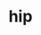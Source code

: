 ---
title: "hip"
layout: cache
categories: [package, develop]
meta: {"compilers": ["gcc@11.1.0", "gcc@11.4.0", "gcc@13.2.0"], "num_specs": 123, "num_specs_by_stack": {"e4s": 67, "gpu-tests": 29, "hep": 14, "ml-linux-x86_64-rocm": 13, "root": 123}, "oss": ["ubuntu20.04", "ubuntu22.04", "ubuntu24.04"], "platforms": ["linux"], "stacks": ["e4s", "gpu-tests", "hep", "ml-linux-x86_64-rocm", "root"], "targets": ["x86_64_v3"], "versions": ["5.5.1", "5.6.1", "5.7.1", "6.1.2", "6.3.2", "6.3.3"]}
spec_details: [{"compiler": "gcc@13.2.0", "hash": "2gi4rwgqs4vzhm4krhz5w5xn2ljtyufe", "os": "ubuntu24.04", "platform": "linux", "size": "-", "stacks": ["ml-linux-x86_64-rocm", "root"], "target": "x86_64_v3", "variants": ["~asan", "build_system=cmake", "build_type=Release", "~cuda", "generator=make", "~ipo", "patches:=1f65dfe,6bbe83b", "+rocm"], "versions": ["6.1.2"]}, {"compiler": "gcc@11.4.0", "hash": "3bh7lulbncnnneqpejx6rv666eo4mznf", "os": "ubuntu22.04", "platform": "linux", "size": "-", "stacks": ["e4s", "root"], "target": "x86_64_v3", "variants": ["~asan", "build_system=cmake", "build_type=Release", "~cuda", "generator=make", "~ipo", "+rocm"], "versions": ["6.3.3"]}, {"compiler": "gcc@11.1.0", "hash": "3ckrdwlxq5j6eqbvwyd65e57neazbt4c", "os": "ubuntu20.04", "platform": "linux", "size": "-", "stacks": ["gpu-tests", "root"], "target": "x86_64_v3", "variants": ["build_system=cmake", "build_type=Release", "~cuda", "generator=make", "~ipo", "patches:=aee7249,c2ee21c,e73e91b", "+rocm"], "versions": ["5.6.1"]}, {"compiler": "gcc@11.1.0", "hash": "3dvvckzgjcsk532v2bvxcijg7qcecwlm", "os": "ubuntu20.04", "platform": "linux", "size": "-", "stacks": ["gpu-tests", "root"], "target": "x86_64_v3", "variants": ["build_system=cmake", "build_type=Release", "~cuda", "generator=make", "~ipo", "patches:=aee7249,c2ee21c,e73e91b", "+rocm"], "versions": ["5.6.1"]}, {"compiler": "gcc@11.4.0", "hash": "3idk7eb3udrixqsd3xpezi3e7wujhn5b", "os": "ubuntu22.04", "platform": "linux", "size": "-", "stacks": ["e4s", "root"], "target": "x86_64_v3", "variants": ["~asan", "build_system=cmake", "build_type=Release", "~cuda", "generator=make", "~ipo", "+rocm"], "versions": ["6.3.3"]}, {"compiler": "gcc@11.4.0", "hash": "3jaojernzqwh4i2ugze5qgrtiayc77qj", "os": "ubuntu22.04", "platform": "linux", "size": "-", "stacks": ["e4s", "root"], "target": "x86_64_v3", "variants": ["~asan", "build_system=cmake", "build_type=Release", "~cuda", "generator=make", "~ipo", "+rocm"], "versions": ["6.3.3"]}, {"compiler": "gcc@11.4.0", "hash": "3w6jtyvkbijhrdkgwq4xbialzn6iayal", "os": "ubuntu22.04", "platform": "linux", "size": "-", "stacks": ["e4s", "root"], "target": "x86_64_v3", "variants": ["~asan", "build_system=cmake", "build_type=Release", "~cuda", "generator=make", "~ipo", "+rocm"], "versions": ["6.3.3"]}, {"compiler": "gcc@11.1.0", "hash": "4b7dwc6nm3qmlfnhzm5ofq335uutkhxl", "os": "ubuntu20.04", "platform": "linux", "size": "-", "stacks": ["gpu-tests", "root"], "target": "x86_64_v3", "variants": ["build_system=cmake", "build_type=Release", "~cuda", "generator=make", "~ipo", "patches:=aee7249,c2ee21c,e73e91b", "+rocm"], "versions": ["5.6.1"]}, {"compiler": "gcc@11.4.0", "hash": "4bou5ej2zehsx4qzv2faiomtd2rrvnjt", "os": "ubuntu22.04", "platform": "linux", "size": "-", "stacks": ["e4s", "root"], "target": "x86_64_v3", "variants": ["~asan", "build_system=cmake", "build_type=Release", "~cuda", "generator=make", "~ipo", "+rocm"], "versions": ["6.3.3"]}, {"compiler": "gcc@11.1.0", "hash": "4etcjsqblrodt223d3g2p5fa6y6stslh", "os": "ubuntu20.04", "platform": "linux", "size": "-", "stacks": ["gpu-tests", "root"], "target": "x86_64_v3", "variants": ["build_system=cmake", "build_type=Release", "~cuda", "generator=make", "~ipo", "patches:=aee7249,c2ee21c,e73e91b", "+rocm"], "versions": ["5.6.1"]}, {"compiler": "gcc@11.1.0", "hash": "4nfbreqv34p76fvdfifmap36kj2lacgj", "os": "ubuntu20.04", "platform": "linux", "size": "-", "stacks": ["gpu-tests", "root"], "target": "x86_64_v3", "variants": ["build_system=cmake", "build_type=Release", "~cuda", "generator=make", "~ipo", "patches:=aee7249,c2ee21c,e73e91b", "+rocm"], "versions": ["5.6.1"]}, {"compiler": "gcc@11.4.0", "hash": "4ngbxicaudeyfakjbtjblnbidjrgyz5l", "os": "ubuntu22.04", "platform": "linux", "size": "-", "stacks": ["e4s", "root"], "target": "x86_64_v3", "variants": ["~asan", "build_system=cmake", "build_type=Release", "~cuda", "generator=make", "~ipo", "+rocm"], "versions": ["6.3.3"]}, {"compiler": "gcc@13.2.0", "hash": "4tkgwipaqdvcpozcuxbrxncaqzgddkg5", "os": "ubuntu24.04", "platform": "linux", "size": "-", "stacks": ["ml-linux-x86_64-rocm", "root"], "target": "x86_64_v3", "variants": ["~asan", "build_system=cmake", "build_type=Release", "~cuda", "generator=make", "~ipo", "patches:=1f65dfe,6bbe83b", "+rocm"], "versions": ["6.1.2"]}, {"compiler": "gcc@11.4.0", "hash": "5cedzdqpu5occytrccni5q2vrmsui4hb", "os": "ubuntu22.04", "platform": "linux", "size": "-", "stacks": ["e4s", "root"], "target": "x86_64_v3", "variants": ["~asan", "build_system=cmake", "build_type=Release", "~cuda", "generator=make", "~ipo", "+rocm"], "versions": ["6.3.2"]}, {"compiler": "gcc@11.4.0", "hash": "5neb7z6xm6y5i7icp5eeznxi256qqiu2", "os": "ubuntu22.04", "platform": "linux", "size": "-", "stacks": ["e4s", "root"], "target": "x86_64_v3", "variants": ["~asan", "build_system=cmake", "build_type=Release", "~cuda", "generator=make", "~ipo", "+rocm"], "versions": ["6.3.3"]}, {"compiler": "gcc@13.2.0", "hash": "5yezqa553td43hncjgmmat57lgx27sm4", "os": "ubuntu24.04", "platform": "linux", "size": "-", "stacks": ["ml-linux-x86_64-rocm", "root"], "target": "x86_64_v3", "variants": ["~asan", "build_system=cmake", "build_type=Release", "~cuda", "generator=make", "~ipo", "patches:=1f65dfe,6bbe83b", "+rocm"], "versions": ["6.1.2"]}, {"compiler": "gcc@11.4.0", "hash": "6eucgnl5usevmbc6dr6ttrropl7bnrw6", "os": "ubuntu22.04", "platform": "linux", "size": "-", "stacks": ["e4s", "root"], "target": "x86_64_v3", "variants": ["~asan", "build_system=cmake", "build_type=Release", "~cuda", "generator=make", "~ipo", "+rocm"], "versions": ["6.3.3"]}, {"compiler": "gcc@11.4.0", "hash": "6kaccwl4qcppik6637j3gdkdsfqdeo2y", "os": "ubuntu22.04", "platform": "linux", "size": "-", "stacks": ["e4s", "root"], "target": "x86_64_v3", "variants": ["~asan", "build_system=cmake", "build_type=Release", "~cuda", "generator=make", "~ipo", "+rocm"], "versions": ["6.3.3"]}, {"compiler": "gcc@11.1.0", "hash": "6mll6htnjlgvd2dsrw7bkegn6m653vdn", "os": "ubuntu20.04", "platform": "linux", "size": "-", "stacks": ["gpu-tests", "root"], "target": "x86_64_v3", "variants": ["build_system=cmake", "build_type=Release", "~cuda", "generator=make", "~ipo", "patches:=aee7249,c2ee21c,e73e91b", "+rocm"], "versions": ["5.6.1"]}, {"compiler": "gcc@11.1.0", "hash": "6nxcbemrwdzruf43n7foeixjozjo4vmp", "os": "ubuntu20.04", "platform": "linux", "size": "-", "stacks": ["gpu-tests", "root"], "target": "x86_64_v3", "variants": ["build_system=cmake", "build_type=Release", "~cuda", "generator=make", "~ipo", "patches:=aee7249,c2ee21c,e73e91b", "+rocm"], "versions": ["5.6.1"]}, {"compiler": "gcc@11.4.0", "hash": "6pc4jh4xy7opuakp4isp4f5ggcvvgmll", "os": "ubuntu22.04", "platform": "linux", "size": "-", "stacks": ["hep", "root"], "target": "x86_64_v3", "variants": ["~asan", "build_system=cmake", "build_type=Release", "~cuda", "generator=make", "~ipo", "patches:=5bb9b0e,7668b2a,aee7249,b589a02,c469dde", "+rocm"], "versions": ["5.7.1"]}, {"compiler": "gcc@11.1.0", "hash": "6plr2nwomt3rs6z4spzomjua2ye4l7az", "os": "ubuntu20.04", "platform": "linux", "size": "-", "stacks": ["gpu-tests", "root"], "target": "x86_64_v3", "variants": ["build_system=cmake", "build_type=Release", "~cuda", "generator=make", "~ipo", "patches:=aee7249,c2ee21c,e73e91b", "+rocm"], "versions": ["5.6.1"]}, {"compiler": "gcc@11.4.0", "hash": "6qpto67e7ynwxuoahwhkgtd5scugmjx6", "os": "ubuntu22.04", "platform": "linux", "size": "-", "stacks": ["e4s", "root"], "target": "x86_64_v3", "variants": ["~asan", "build_system=cmake", "build_type=Release", "~cuda", "generator=make", "~ipo", "+rocm"], "versions": ["6.3.3"]}, {"compiler": "gcc@13.2.0", "hash": "7clupfogivwjdv7fdxvhyzj32a7tctge", "os": "ubuntu24.04", "platform": "linux", "size": "-", "stacks": ["ml-linux-x86_64-rocm", "root"], "target": "x86_64_v3", "variants": ["~asan", "build_system=cmake", "build_type=Release", "~cuda", "generator=make", "~ipo", "patches:=1f65dfe,6bbe83b", "+rocm"], "versions": ["6.1.2"]}, {"compiler": "gcc@11.4.0", "hash": "7i2fvxjg34wkoqfdmwxvinxkp7qplkyi", "os": "ubuntu22.04", "platform": "linux", "size": "-", "stacks": ["e4s", "root"], "target": "x86_64_v3", "variants": ["~asan", "build_system=cmake", "build_type=Release", "~cuda", "generator=make", "~ipo", "+rocm"], "versions": ["6.3.3"]}, {"compiler": "gcc@11.4.0", "hash": "7mjawa3a4aizottgksw2azisnifyvpbb", "os": "ubuntu22.04", "platform": "linux", "size": "-", "stacks": ["hep", "root"], "target": "x86_64_v3", "variants": ["~asan", "build_system=cmake", "build_type=Release", "~cuda", "generator=make", "~ipo", "patches:=5bb9b0e,7668b2a,aee7249,b589a02,c469dde", "+rocm"], "versions": ["5.7.1"]}, {"compiler": "gcc@11.4.0", "hash": "7ogakpunvbkkj6ergxvsu3fwrlrianfw", "os": "ubuntu22.04", "platform": "linux", "size": "-", "stacks": ["e4s", "root"], "target": "x86_64_v3", "variants": ["~asan", "build_system=cmake", "build_type=Release", "~cuda", "generator=make", "~ipo", "+rocm"], "versions": ["6.3.2"]}, {"compiler": "gcc@11.1.0", "hash": "7qvfehaniclknpa3pwpdbclgwwn4lu4p", "os": "ubuntu20.04", "platform": "linux", "size": "-", "stacks": ["gpu-tests", "root"], "target": "x86_64_v3", "variants": ["build_system=cmake", "build_type=Release", "~cuda", "generator=make", "~ipo", "patches:=aee7249,c2ee21c,e73e91b", "+rocm"], "versions": ["5.6.1"]}, {"compiler": "gcc@13.2.0", "hash": "ahkfdykspmqvzprvwlzaz4ptnbiino2f", "os": "ubuntu24.04", "platform": "linux", "size": "-", "stacks": ["ml-linux-x86_64-rocm", "root"], "target": "x86_64_v3", "variants": ["~asan", "build_system=cmake", "build_type=Release", "~cuda", "generator=make", "~ipo", "patches:=1f65dfe,6bbe83b", "+rocm"], "versions": ["6.1.2"]}, {"compiler": "gcc@11.1.0", "hash": "aim7nqila5bfqcxdvfshxfptg4hcogfc", "os": "ubuntu20.04", "platform": "linux", "size": "-", "stacks": ["gpu-tests", "root"], "target": "x86_64_v3", "variants": ["build_system=cmake", "build_type=Release", "~cuda", "generator=make", "~ipo", "patches:=aee7249,c2ee21c,e73e91b", "+rocm"], "versions": ["5.6.1"]}, {"compiler": "gcc@11.4.0", "hash": "aysnlxjns32ghi3mlbnn2w3lfjrqhx5p", "os": "ubuntu22.04", "platform": "linux", "size": "-", "stacks": ["e4s", "root"], "target": "x86_64_v3", "variants": ["~asan", "build_system=cmake", "build_type=Release", "~cuda", "generator=make", "~ipo", "+rocm"], "versions": ["6.3.3"]}, {"compiler": "gcc@11.4.0", "hash": "b2hxv7egxc2kyas23pkyuspvjpelymok", "os": "ubuntu22.04", "platform": "linux", "size": "-", "stacks": ["e4s", "root"], "target": "x86_64_v3", "variants": ["~asan", "build_system=cmake", "build_type=Release", "~cuda", "generator=make", "~ipo", "+rocm"], "versions": ["6.3.2"]}, {"compiler": "gcc@11.4.0", "hash": "b2tmziqdfv7ph74b3kzwr6z7lrhk5h7k", "os": "ubuntu22.04", "platform": "linux", "size": "-", "stacks": ["e4s", "root"], "target": "x86_64_v3", "variants": ["~asan", "build_system=cmake", "build_type=Release", "~cuda", "generator=make", "~ipo", "+rocm"], "versions": ["6.3.2"]}, {"compiler": "gcc@11.4.0", "hash": "bnrrocp45mjfffdx5bdiffynacdvgbjp", "os": "ubuntu22.04", "platform": "linux", "size": "-", "stacks": ["e4s", "root"], "target": "x86_64_v3", "variants": ["~asan", "build_system=cmake", "build_type=Release", "~cuda", "generator=make", "~ipo", "+rocm"], "versions": ["6.3.3"]}, {"compiler": "gcc@11.4.0", "hash": "btgb3q6fwpplde6awgwgxef6ledu7nyp", "os": "ubuntu22.04", "platform": "linux", "size": "-", "stacks": ["e4s", "root"], "target": "x86_64_v3", "variants": ["~asan", "build_system=cmake", "build_type=Release", "~cuda", "generator=make", "~ipo", "+rocm"], "versions": ["6.3.3"]}, {"compiler": "gcc@11.4.0", "hash": "bxuxtlfunpzwdy5fkjfir3akcwfpsna2", "os": "ubuntu22.04", "platform": "linux", "size": "-", "stacks": ["e4s", "root"], "target": "x86_64_v3", "variants": ["~asan", "build_system=cmake", "build_type=Release", "~cuda", "generator=make", "~ipo", "+rocm"], "versions": ["6.3.3"]}, {"compiler": "gcc@11.4.0", "hash": "byqsbns662rv6apgomwcdaytzjwx6m4j", "os": "ubuntu22.04", "platform": "linux", "size": "-", "stacks": ["e4s", "root"], "target": "x86_64_v3", "variants": ["~asan", "build_system=cmake", "build_type=Release", "~cuda", "generator=make", "~ipo", "+rocm"], "versions": ["6.3.2"]}, {"compiler": "gcc@11.4.0", "hash": "cahu5s6iho2eos7vi64mosaecjhmjlrx", "os": "ubuntu22.04", "platform": "linux", "size": "-", "stacks": ["e4s", "root"], "target": "x86_64_v3", "variants": ["~asan", "build_system=cmake", "build_type=Release", "~cuda", "generator=make", "~ipo", "+rocm"], "versions": ["6.3.3"]}, {"compiler": "gcc@11.1.0", "hash": "cch3qgws37ro7himoja7hzg4hkckvlst", "os": "ubuntu20.04", "platform": "linux", "size": "-", "stacks": ["gpu-tests", "root"], "target": "x86_64_v3", "variants": ["build_system=cmake", "build_type=Release", "~cuda", "generator=make", "~ipo", "patches:=aee7249,c2ee21c,e73e91b", "+rocm"], "versions": ["5.6.1"]}, {"compiler": "gcc@13.2.0", "hash": "cen2c4klxozmu3q7jsflyzqehgkngdfr", "os": "ubuntu24.04", "platform": "linux", "size": "-", "stacks": ["ml-linux-x86_64-rocm", "root"], "target": "x86_64_v3", "variants": ["~asan", "build_system=cmake", "build_type=Release", "~cuda", "generator=make", "~ipo", "patches:=1f65dfe,6bbe83b", "+rocm"], "versions": ["6.1.2"]}, {"compiler": "gcc@11.4.0", "hash": "cxvofwtppnv7vit2w65pxodlqcohd7un", "os": "ubuntu22.04", "platform": "linux", "size": "-", "stacks": ["hep", "root"], "target": "x86_64_v3", "variants": ["~asan", "build_system=cmake", "build_type=Release", "~cuda", "generator=make", "~ipo", "patches:=5bb9b0e,7668b2a,aee7249,b589a02,c469dde", "+rocm"], "versions": ["5.7.1"]}, {"compiler": "gcc@11.1.0", "hash": "d2tnpwqtcpbrpcmykbc3bbr6x2n5pxxd", "os": "ubuntu20.04", "platform": "linux", "size": "-", "stacks": ["gpu-tests", "root"], "target": "x86_64_v3", "variants": ["build_system=cmake", "build_type=Release", "~cuda", "generator=make", "~ipo", "patches:=aee7249,c2ee21c,e73e91b", "+rocm"], "versions": ["5.6.1"]}, {"compiler": "gcc@11.4.0", "hash": "djupgroic5i47hoxckibfmt4n65s2lma", "os": "ubuntu22.04", "platform": "linux", "size": "-", "stacks": ["e4s", "root"], "target": "x86_64_v3", "variants": ["~asan", "build_system=cmake", "build_type=Release", "~cuda", "generator=make", "~ipo", "+rocm"], "versions": ["6.3.3"]}, {"compiler": "gcc@13.2.0", "hash": "dlbnpy5chiilliqkhif44xd44hcpuqnv", "os": "ubuntu24.04", "platform": "linux", "size": "-", "stacks": ["ml-linux-x86_64-rocm", "root"], "target": "x86_64_v3", "variants": ["~asan", "build_system=cmake", "build_type=Release", "~cuda", "generator=make", "~ipo", "patches:=1f65dfe,6bbe83b", "+rocm"], "versions": ["6.1.2"]}, {"compiler": "gcc@11.4.0", "hash": "do6uwh26co4czgs6riziyc66hajrxvrt", "os": "ubuntu22.04", "platform": "linux", "size": "-", "stacks": ["e4s", "root"], "target": "x86_64_v3", "variants": ["~asan", "build_system=cmake", "build_type=Release", "~cuda", "generator=make", "~ipo", "+rocm"], "versions": ["6.3.3"]}, {"compiler": "gcc@11.4.0", "hash": "drmehimkbcwtuqwim5qrbizfkrwmlg3l", "os": "ubuntu22.04", "platform": "linux", "size": "-", "stacks": ["hep", "root"], "target": "x86_64_v3", "variants": ["~asan", "build_system=cmake", "build_type=Release", "~cuda", "generator=make", "~ipo", "patches:=5bb9b0e,7668b2a,aee7249,b589a02,c469dde", "+rocm"], "versions": ["5.7.1"]}, {"compiler": "gcc@11.4.0", "hash": "e5julo4k5wji3dalgdoqolimyk5iotet", "os": "ubuntu22.04", "platform": "linux", "size": "-", "stacks": ["e4s", "root"], "target": "x86_64_v3", "variants": ["~asan", "build_system=cmake", "build_type=Release", "~cuda", "generator=make", "~ipo", "+rocm"], "versions": ["6.3.3"]}, {"compiler": "gcc@11.1.0", "hash": "eblv2jr3wsuk2arzl7ptx2i5ba2jqqeu", "os": "ubuntu20.04", "platform": "linux", "size": "-", "stacks": ["gpu-tests", "root"], "target": "x86_64_v3", "variants": ["build_system=cmake", "build_type=Release", "~cuda", "generator=make", "~ipo", "patches:=aee7249,c2ee21c,e73e91b", "+rocm"], "versions": ["5.6.1"]}, {"compiler": "gcc@11.4.0", "hash": "egxuixj545x452sjia6zautcmvvewwmk", "os": "ubuntu22.04", "platform": "linux", "size": "-", "stacks": ["e4s", "root"], "target": "x86_64_v3", "variants": ["~asan", "build_system=cmake", "build_type=Release", "~cuda", "generator=make", "~ipo", "+rocm"], "versions": ["6.3.2"]}, {"compiler": "gcc@11.4.0", "hash": "elz6ixqrb7lvkhlbzwrks7bo73eark4q", "os": "ubuntu22.04", "platform": "linux", "size": "-", "stacks": ["e4s", "root"], "target": "x86_64_v3", "variants": ["~asan", "build_system=cmake", "build_type=Release", "~cuda", "generator=make", "~ipo", "+rocm"], "versions": ["6.3.3"]}, {"compiler": "gcc@11.4.0", "hash": "fdagpvjyrbqgxqdycbawb4y5h7eiaq2d", "os": "ubuntu22.04", "platform": "linux", "size": "-", "stacks": ["e4s", "root"], "target": "x86_64_v3", "variants": ["~asan", "build_system=cmake", "build_type=Release", "~cuda", "generator=make", "~ipo", "+rocm"], "versions": ["6.3.3"]}, {"compiler": "gcc@11.4.0", "hash": "fi2rgsmgjze36v4fqigdnahxz72kjp6i", "os": "ubuntu22.04", "platform": "linux", "size": "-", "stacks": ["e4s", "root"], "target": "x86_64_v3", "variants": ["~asan", "build_system=cmake", "build_type=Release", "~cuda", "generator=make", "~ipo", "+rocm"], "versions": ["6.3.3"]}, {"compiler": "gcc@13.2.0", "hash": "fp36abxwuj22gzg3vcko3yavt7yevcvx", "os": "ubuntu24.04", "platform": "linux", "size": "-", "stacks": ["ml-linux-x86_64-rocm", "root"], "target": "x86_64_v3", "variants": ["~asan", "build_system=cmake", "build_type=Release", "~cuda", "generator=make", "~ipo", "patches:=1f65dfe,6bbe83b", "+rocm"], "versions": ["6.1.2"]}, {"compiler": "gcc@11.4.0", "hash": "gesngg57zi35gkiqowe5sic6kyyakvvo", "os": "ubuntu22.04", "platform": "linux", "size": "-", "stacks": ["e4s", "root"], "target": "x86_64_v3", "variants": ["~asan", "build_system=cmake", "build_type=Release", "~cuda", "generator=make", "~ipo", "+rocm"], "versions": ["6.3.3"]}, {"compiler": "gcc@13.2.0", "hash": "gowog6el35sitbvfto6odfd2nzkuyxxg", "os": "ubuntu24.04", "platform": "linux", "size": "-", "stacks": ["ml-linux-x86_64-rocm", "root"], "target": "x86_64_v3", "variants": ["~asan", "build_system=cmake", "build_type=Release", "~cuda", "generator=make", "~ipo", "patches:=1f65dfe,6bbe83b", "+rocm"], "versions": ["6.1.2"]}, {"compiler": "gcc@13.2.0", "hash": "gpvlx5v6ceujgzlclmnpwc4haduy5lof", "os": "ubuntu24.04", "platform": "linux", "size": "-", "stacks": ["ml-linux-x86_64-rocm", "root"], "target": "x86_64_v3", "variants": ["~asan", "build_system=cmake", "build_type=Release", "~cuda", "generator=make", "~ipo", "patches:=1f65dfe,6bbe83b", "+rocm"], "versions": ["6.1.2"]}, {"compiler": "gcc@11.4.0", "hash": "h7ky65z7dyrahlwm6xnbccv2s2rnratw", "os": "ubuntu22.04", "platform": "linux", "size": "-", "stacks": ["hep", "root"], "target": "x86_64_v3", "variants": ["~asan", "build_system=cmake", "build_type=Release", "~cuda", "generator=make", "~ipo", "patches:=5bb9b0e,7668b2a,aee7249,b589a02,c469dde", "+rocm"], "versions": ["5.7.1"]}, {"compiler": "gcc@11.4.0", "hash": "hyq7upkbzqjcgkwiphtpediljidc2ocg", "os": "ubuntu22.04", "platform": "linux", "size": "-", "stacks": ["e4s", "root"], "target": "x86_64_v3", "variants": ["~asan", "build_system=cmake", "build_type=Release", "~cuda", "generator=make", "~ipo", "+rocm"], "versions": ["6.3.3"]}, {"compiler": "gcc@11.4.0", "hash": "ifvlgldqxmy5vddpcy25wxr63iykswhf", "os": "ubuntu22.04", "platform": "linux", "size": "-", "stacks": ["hep", "root"], "target": "x86_64_v3", "variants": ["~asan", "build_system=cmake", "build_type=Release", "~cuda", "generator=make", "~ipo", "patches:=5bb9b0e,7668b2a,aee7249,b589a02,c469dde", "+rocm"], "versions": ["5.7.1"]}, {"compiler": "gcc@11.4.0", "hash": "ijbmmxqqseu4odxvv7jojjq4m6qp4jkw", "os": "ubuntu22.04", "platform": "linux", "size": "-", "stacks": ["e4s", "root"], "target": "x86_64_v3", "variants": ["~asan", "build_system=cmake", "build_type=Release", "~cuda", "generator=make", "~ipo", "+rocm"], "versions": ["6.3.3"]}, {"compiler": "gcc@11.4.0", "hash": "io4htcw3lcerso3kgjkfyszba6x7txfo", "os": "ubuntu22.04", "platform": "linux", "size": "-", "stacks": ["e4s", "root"], "target": "x86_64_v3", "variants": ["~asan", "build_system=cmake", "build_type=Release", "~cuda", "generator=make", "~ipo", "+rocm"], "versions": ["6.3.3"]}, {"compiler": "gcc@11.4.0", "hash": "iw3xp4y7ayfwmwcxi3wgqtuowds6t2hi", "os": "ubuntu22.04", "platform": "linux", "size": "-", "stacks": ["e4s", "root"], "target": "x86_64_v3", "variants": ["~asan", "build_system=cmake", "build_type=Release", "~cuda", "generator=make", "~ipo", "+rocm"], "versions": ["6.3.2"]}, {"compiler": "gcc@11.4.0", "hash": "jgnxn5zyv63gwfalqqartq5wdtlqn76m", "os": "ubuntu22.04", "platform": "linux", "size": "-", "stacks": ["hep", "root"], "target": "x86_64_v3", "variants": ["~asan", "build_system=cmake", "build_type=Release", "~cuda", "generator=make", "~ipo", "patches:=5bb9b0e,7668b2a,aee7249,b589a02,c469dde", "+rocm"], "versions": ["5.7.1"]}, {"compiler": "gcc@11.4.0", "hash": "jigawsc64pl7frq6yym7wpse7m3t55gs", "os": "ubuntu22.04", "platform": "linux", "size": "-", "stacks": ["e4s", "root"], "target": "x86_64_v3", "variants": ["~asan", "build_system=cmake", "build_type=Release", "~cuda", "generator=make", "~ipo", "+rocm"], "versions": ["6.3.3"]}, {"compiler": "gcc@11.4.0", "hash": "jymxxjvmhfvdd6nez52iu5xfrv3j3roy", "os": "ubuntu22.04", "platform": "linux", "size": "-", "stacks": ["e4s", "root"], "target": "x86_64_v3", "variants": ["~asan", "build_system=cmake", "build_type=Release", "~cuda", "generator=make", "~ipo", "+rocm"], "versions": ["6.3.3"]}, {"compiler": "gcc@11.1.0", "hash": "k6njwm4pkcumxbrr5tv6wpt464ot2qxn", "os": "ubuntu20.04", "platform": "linux", "size": "-", "stacks": ["gpu-tests", "root"], "target": "x86_64_v3", "variants": ["build_system=cmake", "build_type=Release", "~cuda", "generator=make", "~ipo", "patches:=aee7249,c2ee21c,e73e91b", "+rocm"], "versions": ["5.6.1"]}, {"compiler": "gcc@13.2.0", "hash": "kn3v56c4cnxws24dod6lhxsyuc4vgber", "os": "ubuntu24.04", "platform": "linux", "size": "-", "stacks": ["ml-linux-x86_64-rocm", "root"], "target": "x86_64_v3", "variants": ["~asan", "build_system=cmake", "build_type=Release", "~cuda", "generator=make", "~ipo", "patches:=1f65dfe,6bbe83b", "+rocm"], "versions": ["6.1.2"]}, {"compiler": "gcc@11.4.0", "hash": "kperjqhrkfjavj7m5rffbenywk53fwlb", "os": "ubuntu22.04", "platform": "linux", "size": "-", "stacks": ["e4s", "root"], "target": "x86_64_v3", "variants": ["~asan", "build_system=cmake", "build_type=Release", "~cuda", "generator=make", "~ipo", "+rocm"], "versions": ["6.3.3"]}, {"compiler": "gcc@11.4.0", "hash": "kqwqg7s5skwkt4pjqjiuqxyfjbmwnczf", "os": "ubuntu22.04", "platform": "linux", "size": "-", "stacks": ["e4s", "root"], "target": "x86_64_v3", "variants": ["~asan", "build_system=cmake", "build_type=Release", "~cuda", "generator=make", "~ipo", "+rocm"], "versions": ["6.3.2"]}, {"compiler": "gcc@11.4.0", "hash": "lvhkwcwjd5hszpj55ymbjmnnvkwld75s", "os": "ubuntu22.04", "platform": "linux", "size": "-", "stacks": ["e4s", "root"], "target": "x86_64_v3", "variants": ["~asan", "build_system=cmake", "build_type=Release", "~cuda", "generator=make", "~ipo", "+rocm"], "versions": ["6.3.3"]}, {"compiler": "gcc@11.4.0", "hash": "lvzxptvkpprq55raqe5pnb3eooy664sl", "os": "ubuntu22.04", "platform": "linux", "size": "-", "stacks": ["e4s", "root"], "target": "x86_64_v3", "variants": ["~asan", "build_system=cmake", "build_type=Release", "~cuda", "generator=make", "~ipo", "+rocm"], "versions": ["6.3.3"]}, {"compiler": "gcc@11.4.0", "hash": "mno2b2l77uu25hbqx5jvpp6qcdvb5ioa", "os": "ubuntu22.04", "platform": "linux", "size": "-", "stacks": ["e4s", "root"], "target": "x86_64_v3", "variants": ["~asan", "build_system=cmake", "build_type=Release", "~cuda", "generator=make", "~ipo", "+rocm"], "versions": ["6.3.2"]}, {"compiler": "gcc@11.4.0", "hash": "mvlbvm4xleqypzvdzykiqqim4cphzrax", "os": "ubuntu22.04", "platform": "linux", "size": "-", "stacks": ["e4s", "root"], "target": "x86_64_v3", "variants": ["~asan", "build_system=cmake", "build_type=Release", "~cuda", "generator=make", "~ipo", "+rocm"], "versions": ["6.3.2"]}, {"compiler": "gcc@11.4.0", "hash": "nlnvevoflozcpotcnm56kxaoijwq5e2d", "os": "ubuntu22.04", "platform": "linux", "size": "-", "stacks": ["e4s", "root"], "target": "x86_64_v3", "variants": ["~asan", "build_system=cmake", "build_type=Release", "~cuda", "generator=make", "~ipo", "+rocm"], "versions": ["6.3.3"]}, {"compiler": "gcc@11.4.0", "hash": "nrj4ici3h4iup4rjxdk77h3lnv2qkjhm", "os": "ubuntu22.04", "platform": "linux", "size": "-", "stacks": ["e4s", "root"], "target": "x86_64_v3", "variants": ["~asan", "build_system=cmake", "build_type=Release", "~cuda", "generator=make", "~ipo", "+rocm"], "versions": ["6.3.3"]}, {"compiler": "gcc@11.1.0", "hash": "o7gwoeohgft5ppyatsz4wwz3b5dqa2p3", "os": "ubuntu20.04", "platform": "linux", "size": "-", "stacks": ["gpu-tests", "root"], "target": "x86_64_v3", "variants": ["build_system=cmake", "build_type=Release", "~cuda", "generator=make", "~ipo", "patches:=aee7249,c2ee21c,e73e91b", "+rocm"], "versions": ["5.6.1"]}, {"compiler": "gcc@11.1.0", "hash": "ojrg7qjdekqvske5cg7tq2joeog625wa", "os": "ubuntu20.04", "platform": "linux", "size": "-", "stacks": ["gpu-tests", "root"], "target": "x86_64_v3", "variants": ["build_system=cmake", "build_type=Release", "~cuda", "generator=make", "~ipo", "patches:=2d186d4,5068750,c2ee21c,ddd86f0", "+rocm"], "versions": ["5.5.1"]}, {"compiler": "gcc@11.4.0", "hash": "onroltag6p4xfvrmenl5uwzopmeebenr", "os": "ubuntu22.04", "platform": "linux", "size": "-", "stacks": ["hep", "root"], "target": "x86_64_v3", "variants": ["~asan", "build_system=cmake", "build_type=Release", "~cuda", "generator=make", "~ipo", "patches:=5bb9b0e,7668b2a,aee7249,b589a02,c469dde", "+rocm"], "versions": ["5.7.1"]}, {"compiler": "gcc@11.4.0", "hash": "ouddukd7lm6e54ibadfirexsylej72te", "os": "ubuntu22.04", "platform": "linux", "size": "-", "stacks": ["e4s", "root"], "target": "x86_64_v3", "variants": ["~asan", "build_system=cmake", "build_type=Release", "~cuda", "generator=make", "~ipo", "+rocm"], "versions": ["6.3.3"]}, {"compiler": "gcc@11.1.0", "hash": "pmsbmqaolkee6mjqefyizay5pp7b5dnm", "os": "ubuntu20.04", "platform": "linux", "size": "-", "stacks": ["gpu-tests", "root"], "target": "x86_64_v3", "variants": ["build_system=cmake", "build_type=Release", "~cuda", "generator=make", "~ipo", "patches:=aee7249,c2ee21c,e73e91b", "+rocm"], "versions": ["5.6.1"]}, {"compiler": "gcc@13.2.0", "hash": "ps3ea347htt2okxgl7ggiwngqpyejyj6", "os": "ubuntu24.04", "platform": "linux", "size": "-", "stacks": ["ml-linux-x86_64-rocm", "root"], "target": "x86_64_v3", "variants": ["~asan", "build_system=cmake", "build_type=Release", "~cuda", "generator=make", "~ipo", "patches:=1f65dfe,6bbe83b", "+rocm"], "versions": ["6.1.2"]}, {"compiler": "gcc@11.4.0", "hash": "pthlijqgt75n7lt6rsd6robhiphs2tcw", "os": "ubuntu22.04", "platform": "linux", "size": "-", "stacks": ["e4s", "root"], "target": "x86_64_v3", "variants": ["~asan", "build_system=cmake", "build_type=Release", "~cuda", "generator=make", "~ipo", "+rocm"], "versions": ["6.3.3"]}, {"compiler": "gcc@11.4.0", "hash": "pxfqifndladpcfdrx64qo7cwwroybyz4", "os": "ubuntu22.04", "platform": "linux", "size": "-", "stacks": ["e4s", "root"], "target": "x86_64_v3", "variants": ["~asan", "build_system=cmake", "build_type=Release", "~cuda", "generator=make", "~ipo", "+rocm"], "versions": ["6.3.3"]}, {"compiler": "gcc@11.4.0", "hash": "py7y4hfvrvxcv2havndq2yclhbk6le7r", "os": "ubuntu22.04", "platform": "linux", "size": "-", "stacks": ["e4s", "root"], "target": "x86_64_v3", "variants": ["~asan", "build_system=cmake", "build_type=Release", "~cuda", "generator=make", "~ipo", "+rocm"], "versions": ["6.3.2"]}, {"compiler": "gcc@11.4.0", "hash": "q3m67rwhon2jgmqjdvpkmsfqsnlqktc7", "os": "ubuntu22.04", "platform": "linux", "size": "-", "stacks": ["hep", "root"], "target": "x86_64_v3", "variants": ["~asan", "build_system=cmake", "build_type=Release", "~cuda", "generator=make", "~ipo", "patches:=5bb9b0e,7668b2a,aee7249,b589a02,c469dde", "+rocm"], "versions": ["5.7.1"]}, {"compiler": "gcc@11.4.0", "hash": "qixlkdejhwhznqopohdt75d4qxset23r", "os": "ubuntu22.04", "platform": "linux", "size": "-", "stacks": ["e4s", "root"], "target": "x86_64_v3", "variants": ["~asan", "build_system=cmake", "build_type=Release", "~cuda", "generator=make", "~ipo", "+rocm"], "versions": ["6.3.3"]}, {"compiler": "gcc@11.4.0", "hash": "qlzbftqjzauvtk5lyj2t3uev5y62wqya", "os": "ubuntu22.04", "platform": "linux", "size": "-", "stacks": ["e4s", "root"], "target": "x86_64_v3", "variants": ["~asan", "build_system=cmake", "build_type=Release", "~cuda", "generator=make", "~ipo", "+rocm"], "versions": ["6.3.3"]}, {"compiler": "gcc@11.4.0", "hash": "rdcsmbgjvhlr5riwiqltpxt7tv4f74yf", "os": "ubuntu22.04", "platform": "linux", "size": "-", "stacks": ["e4s", "root"], "target": "x86_64_v3", "variants": ["~asan", "build_system=cmake", "build_type=Release", "~cuda", "generator=make", "~ipo", "+rocm"], "versions": ["6.3.3"]}, {"compiler": "gcc@11.1.0", "hash": "rg2ie67nknxl3bm4bbrcrqnyh7hhq4uj", "os": "ubuntu20.04", "platform": "linux", "size": "-", "stacks": ["gpu-tests", "root"], "target": "x86_64_v3", "variants": ["build_system=cmake", "build_type=Release", "~cuda", "generator=make", "~ipo", "patches:=aee7249,c2ee21c,e73e91b", "+rocm"], "versions": ["5.6.1"]}, {"compiler": "gcc@11.4.0", "hash": "rgrf3fieiu4evssp7fwzd4skhdsdjty7", "os": "ubuntu22.04", "platform": "linux", "size": "-", "stacks": ["e4s", "root"], "target": "x86_64_v3", "variants": ["~asan", "build_system=cmake", "build_type=Release", "~cuda", "generator=make", "~ipo", "+rocm"], "versions": ["6.3.2"]}, {"compiler": "gcc@11.1.0", "hash": "rhuypngl3qde26lhj4zwobr63pyxtyz5", "os": "ubuntu20.04", "platform": "linux", "size": "-", "stacks": ["gpu-tests", "root"], "target": "x86_64_v3", "variants": ["build_system=cmake", "build_type=Release", "~cuda", "generator=make", "~ipo", "patches:=aee7249,c2ee21c,e73e91b", "+rocm"], "versions": ["5.6.1"]}, {"compiler": "gcc@11.4.0", "hash": "sv6xbvjfmbjj7qkuiqr64miy5wpl7v2l", "os": "ubuntu22.04", "platform": "linux", "size": "-", "stacks": ["e4s", "root"], "target": "x86_64_v3", "variants": ["~asan", "build_system=cmake", "build_type=Release", "~cuda", "generator=make", "~ipo", "+rocm"], "versions": ["6.3.3"]}, {"compiler": "gcc@11.4.0", "hash": "t3hpltbqj474iyeel6kseg2f5a7ujln2", "os": "ubuntu22.04", "platform": "linux", "size": "-", "stacks": ["e4s", "root"], "target": "x86_64_v3", "variants": ["~asan", "build_system=cmake", "build_type=Release", "~cuda", "generator=make", "~ipo", "+rocm"], "versions": ["6.3.3"]}, {"compiler": "gcc@11.1.0", "hash": "t6y63gxswpa25p2baxgk3s3zfgwc62df", "os": "ubuntu20.04", "platform": "linux", "size": "-", "stacks": ["gpu-tests", "root"], "target": "x86_64_v3", "variants": ["build_system=cmake", "build_type=Release", "~cuda", "generator=make", "~ipo", "patches:=aee7249,c2ee21c,e73e91b", "+rocm"], "versions": ["5.6.1"]}, {"compiler": "gcc@11.4.0", "hash": "t7rlgrzvdta2u4sof4lgg22lhsbs6kjw", "os": "ubuntu22.04", "platform": "linux", "size": "-", "stacks": ["hep", "root"], "target": "x86_64_v3", "variants": ["~asan", "build_system=cmake", "build_type=Release", "~cuda", "generator=make", "~ipo", "patches:=5bb9b0e,7668b2a,aee7249,b589a02,c469dde", "+rocm"], "versions": ["5.7.1"]}, {"compiler": "gcc@11.4.0", "hash": "tdiffe2nn7iitgzghaskkfiypkfvmzcv", "os": "ubuntu22.04", "platform": "linux", "size": "-", "stacks": ["e4s", "root"], "target": "x86_64_v3", "variants": ["~asan", "build_system=cmake", "build_type=Release", "~cuda", "generator=make", "~ipo", "+rocm"], "versions": ["6.3.3"]}, {"compiler": "gcc@11.4.0", "hash": "tdstxwqje7q3ia6bkkdt6klorykfaxer", "os": "ubuntu22.04", "platform": "linux", "size": "-", "stacks": ["hep", "root"], "target": "x86_64_v3", "variants": ["~asan", "build_system=cmake", "build_type=Release", "~cuda", "generator=make", "~ipo", "patches:=5bb9b0e,7668b2a,aee7249,b589a02,c469dde", "+rocm"], "versions": ["5.7.1"]}, {"compiler": "gcc@11.4.0", "hash": "tjcypkayopswouvkiqoero7i76w7kggx", "os": "ubuntu22.04", "platform": "linux", "size": "-", "stacks": ["e4s", "root"], "target": "x86_64_v3", "variants": ["~asan", "build_system=cmake", "build_type=Release", "~cuda", "generator=make", "~ipo", "+rocm"], "versions": ["6.3.3"]}, {"compiler": "gcc@11.1.0", "hash": "tkcivgxcn2meec6wsmjcxkbdfz7fttu3", "os": "ubuntu20.04", "platform": "linux", "size": "-", "stacks": ["gpu-tests", "root"], "target": "x86_64_v3", "variants": ["build_system=cmake", "build_type=Release", "~cuda", "generator=make", "~ipo", "patches:=aee7249,c2ee21c,e73e91b", "+rocm"], "versions": ["5.6.1"]}, {"compiler": "gcc@11.4.0", "hash": "uduzqzjmdqrxjxn75yxqz6k25ojuxztk", "os": "ubuntu22.04", "platform": "linux", "size": "-", "stacks": ["e4s", "root"], "target": "x86_64_v3", "variants": ["~asan", "build_system=cmake", "build_type=Release", "~cuda", "generator=make", "~ipo", "+rocm"], "versions": ["6.3.3"]}, {"compiler": "gcc@11.4.0", "hash": "uf7t5sba2g4j7xjixmu4snb53uufecoc", "os": "ubuntu22.04", "platform": "linux", "size": "-", "stacks": ["e4s", "root"], "target": "x86_64_v3", "variants": ["~asan", "build_system=cmake", "build_type=Release", "~cuda", "generator=make", "~ipo", "+rocm"], "versions": ["6.3.3"]}, {"compiler": "gcc@11.4.0", "hash": "um6gyeeo4ipxfuebz44sc4cwaa7jmi3c", "os": "ubuntu22.04", "platform": "linux", "size": "-", "stacks": ["hep", "root"], "target": "x86_64_v3", "variants": ["~asan", "build_system=cmake", "build_type=Release", "~cuda", "generator=make", "~ipo", "patches:=5bb9b0e,7668b2a,aee7249,b589a02,c469dde", "+rocm"], "versions": ["5.7.1"]}, {"compiler": "gcc@11.1.0", "hash": "uq5ip24rxjvu4w5efbnp67q6bupjbsk6", "os": "ubuntu20.04", "platform": "linux", "size": "-", "stacks": ["gpu-tests", "root"], "target": "x86_64_v3", "variants": ["build_system=cmake", "build_type=Release", "~cuda", "generator=make", "~ipo", "patches:=aee7249,c2ee21c,e73e91b", "+rocm"], "versions": ["5.6.1"]}, {"compiler": "gcc@11.4.0", "hash": "v5b2rhqybsexmpktuthng4wjdqflrit5", "os": "ubuntu22.04", "platform": "linux", "size": "-", "stacks": ["e4s", "root"], "target": "x86_64_v3", "variants": ["~asan", "build_system=cmake", "build_type=Release", "~cuda", "generator=make", "~ipo", "+rocm"], "versions": ["6.3.2"]}, {"compiler": "gcc@11.4.0", "hash": "vd6db32mrgh2be3ni73z2zrvda4klgyw", "os": "ubuntu22.04", "platform": "linux", "size": "-", "stacks": ["hep", "root"], "target": "x86_64_v3", "variants": ["~asan", "build_system=cmake", "build_type=Release", "~cuda", "generator=make", "~ipo", "patches:=5bb9b0e,7668b2a,aee7249,b589a02,c469dde", "+rocm"], "versions": ["5.7.1"]}, {"compiler": "gcc@11.1.0", "hash": "vg76oxosnycfgulgaqlnop5x5wqbvndo", "os": "ubuntu20.04", "platform": "linux", "size": "-", "stacks": ["gpu-tests", "root"], "target": "x86_64_v3", "variants": ["build_system=cmake", "build_type=Release", "~cuda", "generator=make", "~ipo", "patches:=aee7249,c2ee21c,e73e91b", "+rocm"], "versions": ["5.6.1"]}, {"compiler": "gcc@11.1.0", "hash": "w37ohitcr6rktzc6te3t72abiz3mdw5j", "os": "ubuntu20.04", "platform": "linux", "size": "-", "stacks": ["gpu-tests", "root"], "target": "x86_64_v3", "variants": ["build_system=cmake", "build_type=Release", "~cuda", "generator=make", "~ipo", "patches:=aee7249,c2ee21c,e73e91b", "+rocm"], "versions": ["5.6.1"]}, {"compiler": "gcc@11.1.0", "hash": "wdtpgjvr3ka7vwfeli5oebj7uo4j4kyh", "os": "ubuntu20.04", "platform": "linux", "size": "-", "stacks": ["gpu-tests", "root"], "target": "x86_64_v3", "variants": ["build_system=cmake", "build_type=Release", "~cuda", "generator=make", "~ipo", "patches:=aee7249,c2ee21c,e73e91b", "+rocm"], "versions": ["5.6.1"]}, {"compiler": "gcc@11.1.0", "hash": "wezjgqhpb75itvtte3dmbxmwdyjhs5mj", "os": "ubuntu20.04", "platform": "linux", "size": "-", "stacks": ["gpu-tests", "root"], "target": "x86_64_v3", "variants": ["build_system=cmake", "build_type=Release", "~cuda", "generator=make", "~ipo", "patches:=aee7249,c2ee21c,e73e91b", "+rocm"], "versions": ["5.6.1"]}, {"compiler": "gcc@11.4.0", "hash": "wrcdwu5a3cxwswmueppv56ruucygsmtg", "os": "ubuntu22.04", "platform": "linux", "size": "-", "stacks": ["e4s", "root"], "target": "x86_64_v3", "variants": ["~asan", "build_system=cmake", "build_type=Release", "~cuda", "generator=make", "~ipo", "+rocm"], "versions": ["6.3.3"]}, {"compiler": "gcc@11.4.0", "hash": "wwcutwqtzvtb33fsyuroqfmhhmtpeinb", "os": "ubuntu22.04", "platform": "linux", "size": "-", "stacks": ["e4s", "root"], "target": "x86_64_v3", "variants": ["~asan", "build_system=cmake", "build_type=Release", "~cuda", "generator=make", "~ipo", "+rocm"], "versions": ["6.3.3"]}, {"compiler": "gcc@13.2.0", "hash": "wwgr26wsy4pdjrid6guzjmxtv6ttwyzn", "os": "ubuntu24.04", "platform": "linux", "size": "-", "stacks": ["ml-linux-x86_64-rocm", "root"], "target": "x86_64_v3", "variants": ["~asan", "build_system=cmake", "build_type=Release", "~cuda", "generator=make", "~ipo", "patches:=1f65dfe,6bbe83b", "+rocm"], "versions": ["6.1.2"]}, {"compiler": "gcc@11.4.0", "hash": "x3qvhsaxkzdzzwjdzdur5lquovjjsp5j", "os": "ubuntu22.04", "platform": "linux", "size": "-", "stacks": ["e4s", "root"], "target": "x86_64_v3", "variants": ["~asan", "build_system=cmake", "build_type=Release", "~cuda", "generator=make", "~ipo", "+rocm"], "versions": ["6.3.3"]}, {"compiler": "gcc@11.4.0", "hash": "x52npfbkrdczlreuiiyduerx4eykizkl", "os": "ubuntu22.04", "platform": "linux", "size": "-", "stacks": ["e4s", "root"], "target": "x86_64_v3", "variants": ["~asan", "build_system=cmake", "build_type=Release", "~cuda", "generator=make", "~ipo", "+rocm"], "versions": ["6.3.2"]}, {"compiler": "gcc@11.4.0", "hash": "xd2wevsw6qzsq3e5dlppsdrjlzrjbazk", "os": "ubuntu22.04", "platform": "linux", "size": "-", "stacks": ["e4s", "root"], "target": "x86_64_v3", "variants": ["~asan", "build_system=cmake", "build_type=Release", "~cuda", "generator=make", "~ipo", "+rocm"], "versions": ["6.3.3"]}, {"compiler": "gcc@11.4.0", "hash": "xfzdssx42qejikvgnm3g6wsf54zcpefg", "os": "ubuntu22.04", "platform": "linux", "size": "-", "stacks": ["hep", "root"], "target": "x86_64_v3", "variants": ["~asan", "build_system=cmake", "build_type=Release", "~cuda", "generator=make", "~ipo", "patches:=5bb9b0e,7668b2a,aee7249,b589a02,c469dde", "+rocm"], "versions": ["5.7.1"]}, {"compiler": "gcc@11.1.0", "hash": "xg2mp2gmocvti6mb5it5rb3nsvhljaw7", "os": "ubuntu20.04", "platform": "linux", "size": "-", "stacks": ["gpu-tests", "root"], "target": "x86_64_v3", "variants": ["build_system=cmake", "build_type=Release", "~cuda", "generator=make", "~ipo", "patches:=aee7249,c2ee21c,e73e91b", "+rocm"], "versions": ["5.6.1"]}, {"compiler": "gcc@11.4.0", "hash": "xoug6qpivyotr676fxbvrifao3wyyoo7", "os": "ubuntu22.04", "platform": "linux", "size": "-", "stacks": ["e4s", "root"], "target": "x86_64_v3", "variants": ["~asan", "build_system=cmake", "build_type=Release", "~cuda", "generator=make", "~ipo", "+rocm"], "versions": ["6.3.3"]}, {"compiler": "gcc@11.1.0", "hash": "xu2vb3tnqgsznmqpxcf63yonfd4dzxkg", "os": "ubuntu20.04", "platform": "linux", "size": "-", "stacks": ["gpu-tests", "root"], "target": "x86_64_v3", "variants": ["build_system=cmake", "build_type=Release", "~cuda", "generator=make", "~ipo", "patches:=aee7249,c2ee21c,e73e91b", "+rocm"], "versions": ["5.6.1"]}, {"compiler": "gcc@11.4.0", "hash": "xybjx7rhiaensfyecdxyoowokhngrfnd", "os": "ubuntu22.04", "platform": "linux", "size": "-", "stacks": ["e4s", "root"], "target": "x86_64_v3", "variants": ["~asan", "build_system=cmake", "build_type=Release", "~cuda", "generator=make", "~ipo", "+rocm"], "versions": ["6.3.3"]}, {"compiler": "gcc@11.4.0", "hash": "ymsnuasn52rhpm7th5qs23vmrtqja2vy", "os": "ubuntu22.04", "platform": "linux", "size": "-", "stacks": ["e4s", "root"], "target": "x86_64_v3", "variants": ["~asan", "build_system=cmake", "build_type=Release", "~cuda", "generator=make", "~ipo", "+rocm"], "versions": ["6.3.2"]}, {"compiler": "gcc@11.4.0", "hash": "yqmudgl45rskmviicniiuku4mwjtcdba", "os": "ubuntu22.04", "platform": "linux", "size": "-", "stacks": ["e4s", "root"], "target": "x86_64_v3", "variants": ["~asan", "build_system=cmake", "build_type=Release", "~cuda", "generator=make", "~ipo", "+rocm"], "versions": ["6.3.3"]}, {"compiler": "gcc@11.1.0", "hash": "zknbnp5i62ldxadnrk6aveor5i52sryv", "os": "ubuntu20.04", "platform": "linux", "size": "-", "stacks": ["gpu-tests", "root"], "target": "x86_64_v3", "variants": ["build_system=cmake", "build_type=Release", "~cuda", "generator=make", "~ipo", "patches:=aee7249,c2ee21c,e73e91b", "+rocm"], "versions": ["5.6.1"]}]
---